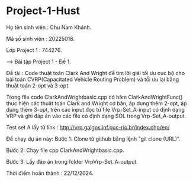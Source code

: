 # Project-1-Hust
Họ tên sinh viên : Chu Nam Khánh.

Mã số sinh viên : 20225018.

Lớp Project 1 : 744276.

--> Bài tập Project 1 - Đề 1.

Đề tài : Code thuật toán Clark And Wright để tìm lời giải tối ưu cục bộ 
cho bài toán CVRP(Capacitated Vehicle Routing Problem) và tối ưu lại bằng
thuật toán 2-opt và 3-opt.

Trong file code ClarkAndWrightbasic.cpp có hàm ClarkAndWrightFunc() thực 
hiện các thuật toán Clark and Wright cơ bản, áp dụng thêm 2-opt, áp dụng thêm
3-opt, trên các input đọc từ file Vrp-Set_A-input có định dạng VRP và ghi đáp án
vào các file có định dạng SOL trong Vrp-Set_A-output.

Test set A lấy từ link : http://vrp.galgos.inf.puc-rio.br/index.php/en/

Để chạy dự án này:
Bước 1: Clone từ github bằng lệnh "git clone (URL)".

Bước 2: Chạy file cpp ClarkAndWrightbasic.cpp.

Bước 3: Lấy đáp án trong folder VrpVrp-Set_A-output.

Thời điểm hoàn thành : 22/12/2024.

